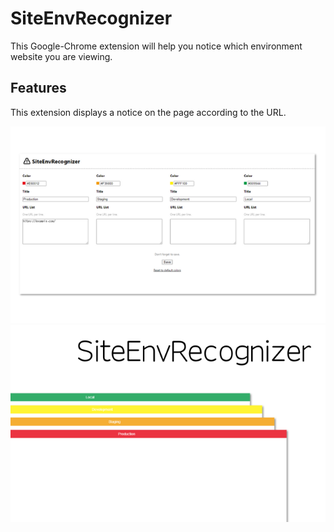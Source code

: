# SiteEnvRecognizer

This Google-Chrome extension will help you notice which environment website you are viewing.

## Features

This extension displays a notice on the page according to the URL.

![Screenshot 1](docs/screenshot-1.png)
![Screenshot 2](docs/screenshot-2.png)
